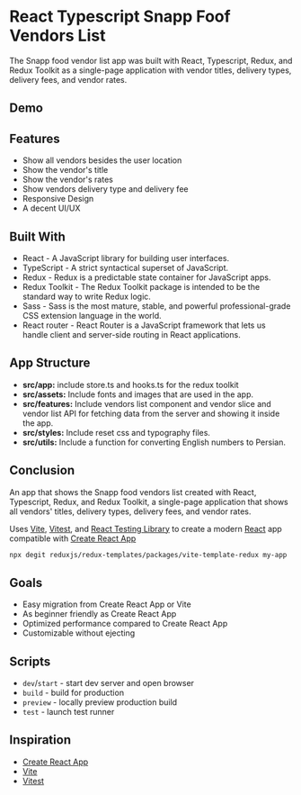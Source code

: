 # React Typescript Snapp Foof Vendors List

The Snapp food vendor list app was built with React, Typescript, Redux, and Redux Toolkit as a single-page application with vendor titles, delivery types, delivery fees, and vendor rates.

## Demo

## Features

- Show all vendors besides the user location
- Show the vendor's title
- Show the vendor's rates
- Show vendors delivery type and delivery fee
- Responsive Design
- A decent UI/UX

## Built With

- React - A JavaScript library for building user interfaces.
- TypeScript - A strict syntactical superset of JavaScript.
- Redux - Redux is a predictable state container for JavaScript apps.
- Redux Toolkit - The Redux Toolkit package is intended to be the standard way to write Redux logic.
- Sass - Sass is the most mature, stable, and powerful professional-grade CSS extension language in the world.
- React router - React Router is a JavaScript framework that lets us handle client and server-side routing in React applications.

## App Structure

- **src/app:** include store.ts and hooks.ts
  for the redux toolkit
- **src/assets:** Include fonts and images that are used in the app.
- **src/features:** Include vendors list component and vendor slice and
  vendor list API for fetching data from the server and showing it inside the app.
- **src/styles:** Include reset css and typography files.
- **src/utils:** Include a function for converting English numbers to Persian.

## Conclusion

An app that shows the Snapp food vendors list created with React, Typescript, Redux, and Redux Toolkit, a single-page application that shows all vendors' titles, delivery types, delivery fees, and vendor rates.


Uses [Vite](https://vitejs.dev/), [Vitest](https://vitest.dev/), and [React Testing Library](https://github.com/testing-library/react-testing-library) to create a modern [React](https://react.dev/) app compatible with [Create React App](https://create-react-app.dev/)

```sh
npx degit reduxjs/redux-templates/packages/vite-template-redux my-app
```

## Goals

- Easy migration from Create React App or Vite
- As beginner friendly as Create React App
- Optimized performance compared to Create React App
- Customizable without ejecting

## Scripts

- `dev`/`start` - start dev server and open browser
- `build` - build for production
- `preview` - locally preview production build
- `test` - launch test runner

## Inspiration

- [Create React App](https://github.com/facebook/create-react-app/tree/main/packages/cra-template)
- [Vite](https://github.com/vitejs/vite/tree/main/packages/create-vite/template-react)
- [Vitest](https://github.com/vitest-dev/vitest/tree/main/examples/react-testing-lib)
